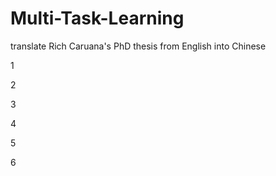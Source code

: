 # Multi-Task-Learning
translate Rich Caruana's PhD thesis from English into Chinese

1

2

3

4

5

6
